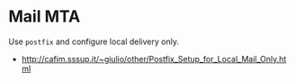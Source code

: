 # Mail MTA

Use `postfix` and configure local delivery only.

* http://cafim.sssup.it/~giulio/other/Postfix_Setup_for_Local_Mail_Only.html
